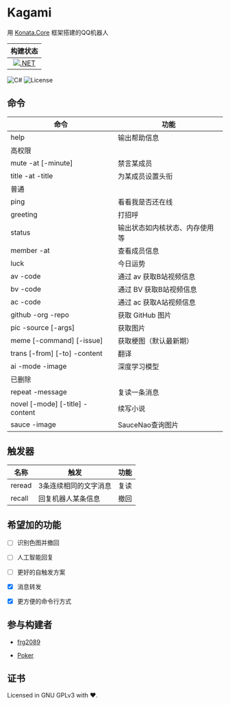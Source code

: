 # Kagami

用 [Konata.Core](https://github.com/KonataDev/Konata.Core) 框架搭建的QQ机器人

|构建状态|
|:-:|
|[![.NET](https://github.com/Poker-sang/Kagami/actions/workflows/dotnet.yml/badge.svg)](https://github.com/Poker-sang/Kagami/actions/workflows/dotnet.yml)|

![C#](https://img.shields.io/badge/C%23-latest-green)
![License](https://img.shields.io/static/v1?label=LICENSE&message=GNU%20GPLv3&color=lightrey)

## 命令

| 命令 | 功能 |
| - | - |
| help | 输出帮助信息 |
| 高权限 |
| mute -at [-minute] | 禁言某成员 |
| title -at -title | 为某成员设置头衔 |
| 普通 |
| ping | 看看我是否还在线 |
| greeting | 打招呼 |
| status | 输出状态如内核状态、内存使用等 |
| member -at | 查看成员信息 |
| luck | 今日运势 |
| av -code | 通过 av 获取B站视频信息 |
| bv -code | 通过 BV 获取B站视频信息 |
| ac -code | 通过 ac 获取A站视频信息 |
| github -org -repo | 获取 GitHub 图片 |
| pic -source [-args] | 获取图片 |
| meme [-command] [-issue] | 获取梗图（默认最新期） |
| trans [-from] [-to] -content | 翻译 |
| ai -mode -image | 深度学习模型 |
| 已删除 |
| repeat -message | 复读一条消息 |
| novel [-mode] [-title] -content | 续写小说 |
| sauce -image | SauceNao查询图片 |

## 触发器

| 名称 | 触发 | 功能 |
| - | - | - |
| reread | 3条连续相同的文字消息 | 复读 |
| recall | 回复机器人某条信息 | 撤回 |

## 希望加的功能

* [ ] 识别色图并撤回

* [ ] 人工智能回复

* [ ] 更好的自触发方案

* [x] 消息转发

* [x] 更方便的命令行方式

## 参与构建者

* [frg2089](https://github.com/frg2089)

* [Poker](https://github.com/Poker-sang)

## 证书

Licensed in GNU GPLv3 with ❤.
